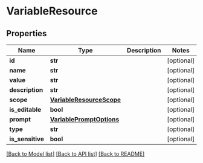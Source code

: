# VariableResource

## Properties
Name | Type | Description | Notes
------------ | ------------- | ------------- | -------------
**id** | **str** |  | [optional] 
**name** | **str** |  | [optional] 
**value** | **str** |  | [optional] 
**description** | **str** |  | [optional] 
**scope** | [**VariableResourceScope**](VariableResourceScope.md) |  | [optional] 
**is_editable** | **bool** |  | [optional] 
**prompt** | [**VariablePromptOptions**](VariablePromptOptions.md) |  | [optional] 
**type** | **str** |  | [optional] 
**is_sensitive** | **bool** |  | [optional] 

[[Back to Model list]](../README.md#documentation-for-models) [[Back to API list]](../README.md#documentation-for-api-endpoints) [[Back to README]](../README.md)


